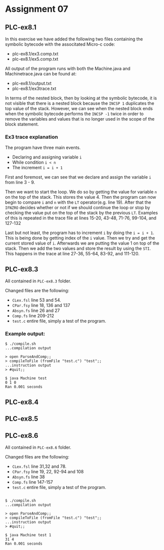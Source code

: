 # Assignment 07
## PLC-ex8.1

In this exercise we have added the following two files containing the symbolic bytecode with the associtated Micro-c code:
- plc-ex8.1/ex3.comp.txt
- plc-ex8.1/ex5.comp.txt

All output of the program runs with both the Machine.java and Machinetrace.java can be found at:
- plc-ex8.1/output.txt
- plc-ex8.1/ex3trace.txt

In terms of the nested block, then by looking at the symbolic bytecode, it is not visible that there is a nested block
because the `INCSP 1` duplicates the top value of the stack. However, we can see when the nested block ends when the 
symbolic bytecode performs the `INCSP -1` twice in order to remove the variables and values that is no longer used in the scope of the block statement.

### Ex3 trace explanation 
The program have three main events. 
- Declaring and assigning variable `i`
- While condition `i < n`
- The increment `i = i + 1`

First and foremost, we can see that we declare and assign the variable `i` from line 3 - 9.

Then we want to start the loop. We do so by getting the value for variable `n` on the top of the stack. 
This stores the value 4. Then the program can now begin to compare `i` and `n` with the `LT` operator(e.g. line 19). After that the `IFNZRO` decides whether or not if we should continue the loop or stop by checking the value put on the top of the stack by the previous `LT`. 
Examples of this is repeated in the trace file at lines 15-20, 43-48, 71-76, 99-104, and 127-132

Last but not least, the program has to increment `i` by doing the `i = i + 1`. This is being done by getting index of the `i` value. Then we try and get the current stored value of `i`. Afterwards we are putting the value 1 on top of the stack. Then we add the two values and store the result by using the `STI`. 
This happens in the trace at line 27-36, 55-64, 83-92, and 111-120.

## PLC-ex8.3
All contained in `PLC-ex8.3` folder.

Changed files are the following:
- `CLex.fsl` line 53 and 54.
- `CPar.fsy` line 18, 136 and 137
- `Absyn.fs` line 26 and 27
- `Comp.fs` line 209-212
- `test.c` entire file, simply a test of the program.

### Example output:
```
$ ./compile.sh
...compilation output

> open ParseAndComp;;
> compileToFile (fromFile "test.c") "test";;
...instruction output
> #quit;;

$ java Machine test
0 1 0
Ran 0.001 seconds
```

## PLC-ex8.4
## PLC-ex8.5
## PLC-ex8.6
All contained in `PLC-ex8.6` folder.

Changed files are the following:
- `CLex.fsl` line 31,32 and 78.
- `CPar.fsy` line 19, 22, 92-94 and 108
- `Absyn.fs` line 38
- `Comp.fs` line 147-157 
- `test.c` entire file, simply a test of the program.


```

$ ./compile.sh
...compilation output

> open ParseAndComp;;
> compileToFile (fromFile "test.c") "test";;
...instruction output
> #quit;;

$ java Machine test 1
31 4
Ran 0.001 seconds
```
